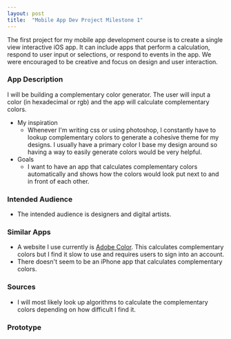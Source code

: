 ```yaml
---
layout: post
title:  "Mobile App Dev Project Milestone 1"
---
```


The first project for my mobile app development course is to create a single view interactive iOS app. It can include apps that perform a calculation, respond to user input or selections, or respond to events in the app. We were encouraged to be creative and focus on design and user interaction.

### App Description
I will be building a complementary color generator. The user will input a color (in hexadecimal or rgb) and the app will calculate complementary colors. 
* My inspiration
    * Whenever I'm writing css or using photoshop, I constantly have to lookup complementary colors to generate a cohesive theme for my designs. I usually have a primary color I base my design around so having a way to easily generate colors would be very helpful.
* Goals
    * I want to have an app that calculates complementary colors automatically and shows how the colors would look put next to and in front of each other.

### Intended Audience
* The intended audience is designers and digital artists. 

### Similar Apps
* A website I use currently is [Adobe Color](https://color.adobe.com/). This calculates complementary colors but I find it slow to use and requires users to sign into an account.
* There doesn't seem to be an iPhone app that calculates complementary colors.

### Sources
* I will most likely look up algorithms to calculate the complementary colors depending on how difficult I find it. 

### Prototype
